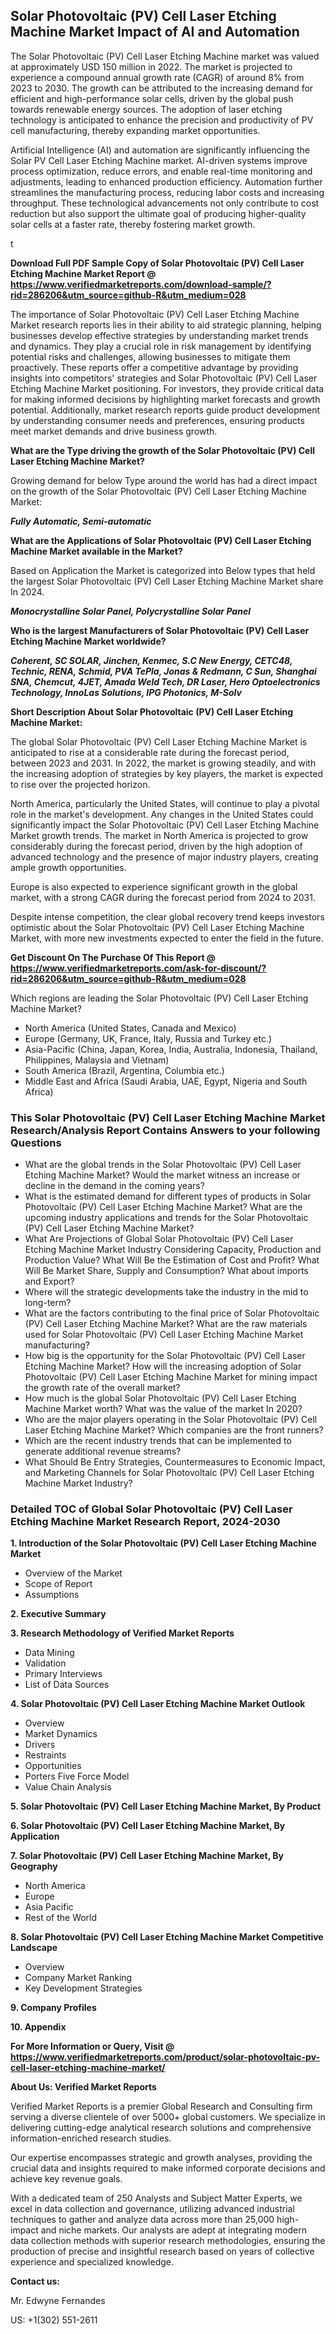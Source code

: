 <h2>Solar Photovoltaic (PV) Cell Laser Etching Machine Market Impact of AI and Automation</h2><p>The Solar Photovoltaic (PV) Cell Laser Etching Machine market was valued at approximately USD 150 million in 2022. The market is projected to experience a compound annual growth rate (CAGR) of around 8% from 2023 to 2030. The growth can be attributed to the increasing demand for efficient and high-performance solar cells, driven by the global push towards renewable energy sources. The adoption of laser etching technology is anticipated to enhance the precision and productivity of PV cell manufacturing, thereby expanding market opportunities.</p><p>Artificial Intelligence (AI) and automation are significantly influencing the Solar PV Cell Laser Etching Machine market. AI-driven systems improve process optimization, reduce errors, and enable real-time monitoring and adjustments, leading to enhanced production efficiency. Automation further streamlines the manufacturing process, reducing labor costs and increasing throughput. These technological advancements not only contribute to cost reduction but also support the ultimate goal of producing higher-quality solar cells at a faster rate, thereby fostering market growth.</p>t</p><p id="" class=""><strong>Download Full PDF Sample Copy of Solar Photovoltaic (PV) Cell Laser Etching Machine Market Report @ <a href="https://www.verifiedmarketreports.com/download-sample/?rid=286206&utm_source=github-R&utm_medium=028" target="_blank">https://www.verifiedmarketreports.com/download-sample/?rid=286206&utm_source=github-R&utm_medium=028</a></strong></p><p>The importance of&nbsp;Solar Photovoltaic (PV) Cell Laser Etching Machine Market research reports lies in their ability to aid strategic planning, helping businesses develop effective strategies by understanding market trends and dynamics. They play a crucial role in risk management by identifying potential risks and challenges, allowing businesses to mitigate them proactively. These reports offer a competitive advantage by providing insights into competitors' strategies and Solar Photovoltaic (PV) Cell Laser Etching Machine Market positioning. For investors, they provide critical data for making informed decisions by highlighting market forecasts and growth potential. Additionally, market research reports guide product development by understanding consumer needs and preferences, ensuring products meet market demands and drive business growth.</p><p><strong>What are the&nbsp;Type driving the growth of the Solar Photovoltaic (PV) Cell Laser Etching Machine Market?</strong></p><p id="" class="">Growing demand for below Type around the world has had a direct impact on the growth of the Solar Photovoltaic (PV) Cell Laser Etching Machine Market:</p><em><strong>Fully Automatic, Semi-automatic</strong></em></p><strong>What are the&nbsp;Applications&nbsp;of Solar Photovoltaic (PV) Cell Laser Etching Machine Market available in the Market?</strong></p><p id="" class="">Based on Application the Market is categorized into Below types that held the largest Solar Photovoltaic (PV) Cell Laser Etching Machine Market share In 2024.</p><em><strong>Monocrystalline Solar Panel, Polycrystalline Solar Panel</strong></em></p><strong>Who is the largest Manufacturers of Solar Photovoltaic (PV) Cell Laser Etching Machine Market worldwide?</strong></p><p><em><strong>Coherent, SC SOLAR, Jinchen, Kenmec, S.C New Energy, CETC48, Technic, RENA, Schmid, PVA TePla, Jonas & Redmann, C Sun, Shanghai SNA, Chemcut, 4JET, Amada Weld Tech, DR Laser, Hero Optoelectronics Technology, InnoLas Solutions, IPG Photonics, M-Solv</strong></em></p><p id="" class=""><strong>Short Description About Solar Photovoltaic (PV) Cell Laser Etching Machine Market:</strong></p><p>The global Solar Photovoltaic (PV) Cell Laser Etching Machine Market is anticipated to rise at a considerable rate during the forecast period, between 2023 and 2031. In 2022, the market is growing steadily, and with the increasing adoption of strategies by key players, the market is expected to rise over the projected horizon.</p><p>North America, particularly the United States, will continue to play a pivotal role in the market's development. Any changes in the United States could significantly impact the Solar Photovoltaic (PV) Cell Laser Etching Machine Market growth trends. The market in North America is projected to grow considerably during the forecast period, driven by the high adoption of advanced technology and the presence of major industry players, creating ample growth opportunities.</p><p>Europe is also expected to experience significant growth in the global market, with a strong CAGR during the forecast period from 2024 to 2031.</p><p>Despite intense competition, the clear global recovery trend keeps investors optimistic about the Solar Photovoltaic (PV) Cell Laser Etching Machine Market, with more new investments expected to enter the field in the future.</p><p id="" class=""><strong>Get Discount On The Purchase Of This Report @ <a href="https://www.verifiedmarketreports.com/ask-for-discount/?rid=286206&utm_source=github-R&utm_medium=028" target="_blank">https://www.verifiedmarketreports.com/ask-for-discount/?rid=286206&utm_source=github-R&utm_medium=028</a></strong></p>Which regions are leading the Solar Photovoltaic (PV) Cell Laser Etching Machine Market?</p><ul><li>North America (United States, Canada and Mexico)</li><li>Europe (Germany, UK, France, Italy, Russia and Turkey etc.)</li><li>Asia-Pacific (China, Japan, Korea, India, Australia, Indonesia, Thailand, Philippines, Malaysia and Vietnam)</li><li>South America (Brazil, Argentina, Columbia etc.)</li><li>Middle East and Africa (Saudi Arabia, UAE, Egypt, Nigeria and South Africa)</li></ul><h3 id="" class="">This Solar Photovoltaic (PV) Cell Laser Etching Machine Market Research/Analysis Report Contains Answers to your following Questions</h3><ul><li>What are the global trends in the Solar Photovoltaic (PV) Cell Laser Etching Machine Market? Would the market witness an increase or decline in the demand in the coming years?</li><li>What is the estimated demand for different types of products in Solar Photovoltaic (PV) Cell Laser Etching Machine Market? What are the upcoming industry applications and trends for the Solar Photovoltaic (PV) Cell Laser Etching Machine Market?</li><li>What Are Projections of Global Solar Photovoltaic (PV) Cell Laser Etching Machine Market Industry Considering Capacity, Production and Production Value? What Will Be the Estimation of Cost and Profit? What Will Be Market Share, Supply and Consumption? What about imports and Export?</li><li>Where will the strategic developments take the industry in the mid to long-term?</li><li>What are the factors contributing to the final price of Solar Photovoltaic (PV) Cell Laser Etching Machine Market? What are the raw materials used for Solar Photovoltaic (PV) Cell Laser Etching Machine Market manufacturing?</li><li>How big is the opportunity for the Solar Photovoltaic (PV) Cell Laser Etching Machine Market? How will the increasing adoption of Solar Photovoltaic (PV) Cell Laser Etching Machine Market for mining impact the growth rate of the overall market?</li><li>How much is the global Solar Photovoltaic (PV) Cell Laser Etching Machine Market worth? What was the value of the market In 2020?</li><li>Who are the major players operating in the Solar Photovoltaic (PV) Cell Laser Etching Machine Market? Which companies are the front runners?</li><li>Which are the recent industry trends that can be implemented to generate additional revenue streams?</li><li>What Should Be Entry Strategies, Countermeasures to Economic Impact, and Marketing Channels for Solar Photovoltaic (PV) Cell Laser Etching Machine Market Industry?</li></ul><h3 id="" class="">Detailed TOC of Global Solar Photovoltaic (PV) Cell Laser Etching Machine Market Research Report, 2024-2030</h3><p id="" class=""><strong>1. Introduction of the Solar Photovoltaic (PV) Cell Laser Etching Machine Market</strong></p><ul><li>Overview of the Market</li><li>Scope of Report</li><li>Assumptions</li></ul><p id="" class=""><strong>2. Executive Summary</strong></p><p id="" class=""><strong>3. Research Methodology of Verified Market Reports</strong></p><ul><li>Data Mining</li><li>Validation</li><li>Primary Interviews</li><li>List of Data Sources</li></ul><p id="" class=""><strong>4. Solar Photovoltaic (PV) Cell Laser Etching Machine Market Outlook</strong></p><ul><li>Overview</li><li>Market Dynamics</li><li>Drivers</li><li>Restraints</li><li>Opportunities</li><li>Porters Five Force Model</li><li>Value Chain Analysis</li></ul><p id="" class=""><strong>5. Solar Photovoltaic (PV) Cell Laser Etching Machine Market, By Product</strong></p><p id="" class=""><strong>6. Solar Photovoltaic (PV) Cell Laser Etching Machine Market, By Application</strong></p><p id="" class=""><strong>7. Solar Photovoltaic (PV) Cell Laser Etching Machine Market, By Geography</strong></p><ul><li>North America</li><li>Europe</li><li>Asia Pacific</li><li>Rest of the World</li></ul><p id="" class=""><strong>8. Solar Photovoltaic (PV) Cell Laser Etching Machine Market Competitive Landscape</strong></p><ul><li>Overview</li><li>Company Market Ranking</li><li>Key Development Strategies</li></ul><p id="" class=""><strong>9. Company Profiles</strong></p><p id="" class=""><strong>10. Appendix</strong></p><p id="" class=""><strong>For More Information or Query, Visit @ <a href="https://www.verifiedmarketreports.com/product/solar-photovoltaic-pv-cell-laser-etching-machine-market/" target="_blank">https://www.verifiedmarketreports.com/product/solar-photovoltaic-pv-cell-laser-etching-machine-market/</a></strong></p><p id="" class=""><strong>About Us: Verified Market Reports</strong></p><p id="" class="">Verified Market Reports is a premier Global Research and Consulting firm serving a diverse clientele of over 5000+ global customers. We specialize in delivering cutting-edge analytical research solutions and comprehensive information-enriched research studies.</p><p id="" class="">Our expertise encompasses strategic and growth analyses, providing the crucial data and insights required to make informed corporate decisions and achieve key revenue goals.</p><p id="" class="">With a dedicated team of 250 Analysts and Subject Matter Experts, we excel in data collection and governance, utilizing advanced industrial techniques to gather and analyze data across more than 25,000 high-impact and niche markets. Our analysts are adept at integrating modern data collection methods with superior research methodologies, ensuring the production of precise and insightful research based on years of collective experience and specialized knowledge.</p><p id="" class=""><strong>Contact us:</strong></p><p id="" class="">Mr. Edwyne Fernandes</p><p id="" class="">US: +1(302) 551-2611</p>